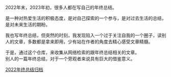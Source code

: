 2022年末，2023年初，很多人都在写自己的年终总结。

是一种对热爱生活的积极态度，是对自己探索的一个参与，是对过去生活的总结，是对未来生活的期盼。

我也写年终总结，但突然的时刻，我发现陷入一个过于关注自我的一个圈子，读别人的文章，多数都是拿来即用，少有站在作者的角度去精心感受文章精髓。

于是，通过这个仓库，来收集从网络检索的跟年终总结相关的文章。  
别人的一篇年终总结，对于一个旁观者来说具有巨大的借鉴意义。

[2022年终总结归档](https://github.com/liugezhou/Annual-Summary-Archive/issues/2)